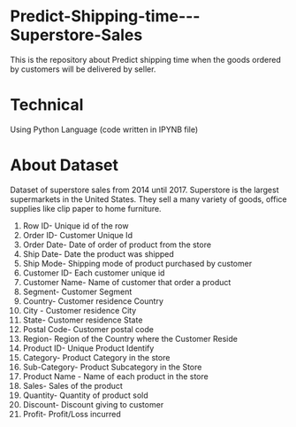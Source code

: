 # Predict-Shipping-time---Superstore-Sales
This is the repository about Predict shipping time when the goods ordered by customers will be delivered by seller.

# Technical
Using Python Language (code written in IPYNB file)

# About Dataset
Dataset of superstore sales from 2014 until 2017. Superstore is the largest supermarkets in the United States. They sell a many variety of goods, office supplies like clip paper to home furniture.

1) Row ID- Unique id of the row
2) Order ID- Customer Unique Id
3) Order Date- Date of order of product from the store
4) Ship Date- Date the product was shipped
5) Ship Mode- Shipping mode of product purchased by customer
6) Customer ID- Each customer unique id
7) Customer Name- Name of customer that order a product
8) Segment- Customer Segment
9) Country- Customer residence Country
10) City - Customer residence City
11) State- Customer residence State
12) Postal Code- Customer postal code
13) Region- Region of the Country where the Customer Reside
14) Product ID- Unique Product Identify
15) Category- Product Category in the store
16) Sub-Category- Product Subcategory in the Store
17) Product Name - Name of each product in the store
18) Sales- Sales of the product
19) Quantity- Quantity of product sold
20) Discount- Discount giving to customer
21) Profit- Profit/Loss incurred
